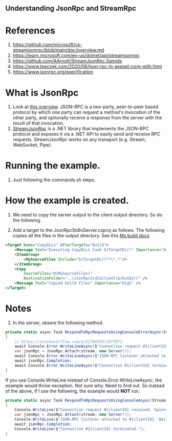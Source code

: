 ## Understanding JsonRpc and StreamRpc

# References
1. https://github.com/microsoft/vs-streamjsonrpc/blob/main/doc/overview.md
2. https://learn.microsoft.com/en-us/dotnet/api/streamjsonrpc
3. https://github.com/AArnott/StreamJsonRpc.Sample
4. https://www.tpeczek.com/2020/06/json-rpc-in-aspnet-core-with.html
5. https://www.jsonrpc.org/specification

# What is JsonRpc
1. Look at [this overview](https://github.com/microsoft/vs-streamjsonrpc/blob/main/doc/overview.md#protocol-overview). JSON-RPC is a two-party, peer-to-peer based protocol by which one party can request a method's invocation of the other party, and optionally receive a response from the server with the result of that invocation.
2. [StreamJsonRpc](https://github.com/microsoft/vs-streamjsonrpc/blob/main/doc/overview.md#streamjsonrpcs-role) is a .NET library that implements the JSON-RPC protocol and exposes it via a .NET API to easily send and receive RPC requests. StreamJsonRpc works on any transport (e.g. Stream, WebSocket, Pipe).

# Running the example.
1. Just following the commands.sh steps. 


# How the example is created.
1. We need to copy the server output to the client output directory. So do the following.

2. Add a target to the JsonRpcStdIoServer.csproj as follows. The following copies all the files in the output directory. See this [Ms build docs](https://learn.microsoft.com/en-us/visualstudio/msbuild/copy-task#example-2)


```xml
<Target Name="CopyDLLs" AfterTargets="Build">
    <Message Text="Executing CopyDLLs task $(TargetDir)" Importance="High" />
    <ItemGroup>
        <MySourceFiles Include="$(TargetDir)**\*.*"/>
    </ItemGroup>
    <Copy
        SourceFiles="@(MySourceFiles)"
        DestinationFolder="..\JsonRpcStdIoClient\$(OutDir)" />
    <Message Text="Copied build files" Importance="High" />
</Target>
```

# Notes
1. In the server, obsere the following method.

```cs
private static async Task RespondToRpcRequestsUsingConsoleErrorAsync(Stream stream, int clientId)
{
    // https://stackoverflow.com/a/51760392/1977871
    await Console.Error.WriteLineAsync($"Connection request #{clientId} received. Spinning off an async Task to cater to requests.");
    var jsonRpc = JsonRpc.Attach(stream, new Server());
    await Console.Error.WriteLineAsync($"JSON-RPC listener attached to #{clientId}. Waiting for requests...");
    await jsonRpc.Completion;
    await Console.Error.WriteLineAsync($"Connection #{clientId} terminated.");
}
```

If you use Console.WriteLine instead of Console.Error.WriteLineAsync, the example would throw exception. Not sure why. Need to find out. So instead of the above, if I use the following, the example would **NOT** run.


```cs
private static async Task RespondToRpcRequestsUsingConsoleAsync(Stream stream, int clientId)
{
    Console.WriteLine($"Connection request #{clientId} received. Spinning off an async Task to cater to requests.");
    var jsonRpc = JsonRpc.Attach(stream, new Server());
    Console.WriteLine($"JSON-RPC listener attached to #{clientId}. Waiting for requests...");
    await jsonRpc.Completion;
    Console.WriteLine($"Connection #{clientId} terminated.");
}
```

